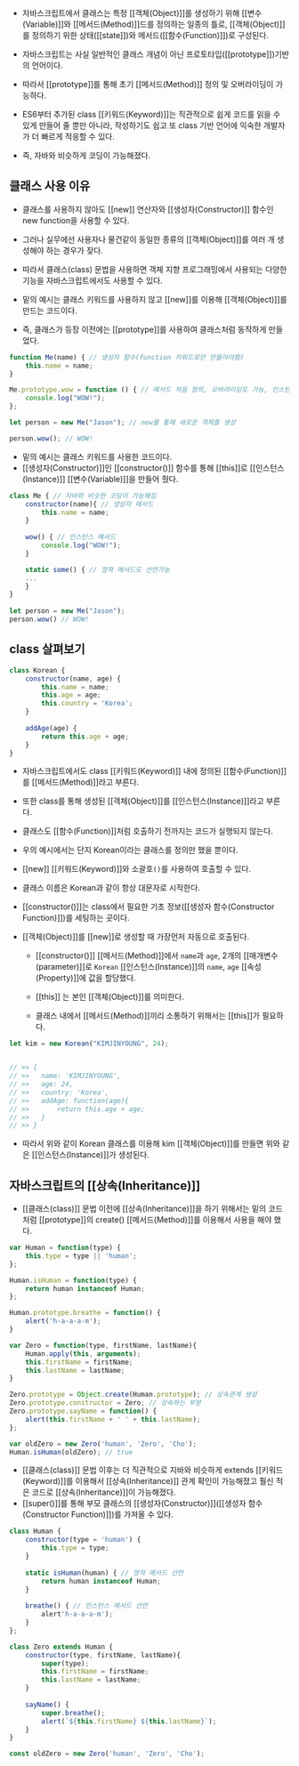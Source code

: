 - 자바스크립트에서 클래스는 특정 [[객체(Object)]]를 생성하기 위해 [[변수(Variable)]]와 [[메서드(Method)]]드를 정의하는 일종의 틀로, [[객체(Object)]]를 정의하기 위한 상태([[state]])와 메서드([[함수(Function)]])로 구성된다.

- 자바스크립트는 사실 일반적인 클래스 개념이 아닌 프로토타입([[prototype]])기반의 언어이다.
- 따라서 [[prototype]]를 통해 초기 [[메서드(Method)]] 정의 및 오버라이딩이 가능하다.

- ES6부터 추가된 class [[키워드(Keyword)]]는 직관적으로 쉽게 코드를 읽을 수 있게 만들어 줄 뿐만 아니라, 작성하기도 쉽고 또 class 기반 언어에 익숙한 개발자가 더 빠르게 적응할 수 있다.
- 즉, 자바와 비슷하게 코딩이 가능해졌다.

## 클래스 사용 이유

- 클래스를 사용하지 않아도 [[new]] 연산자와 [[생성자(Constructor)]] 함수인 new function을 사용할 수 있다.
- 그러나 실무에선 사용자나 물건같이 동일한 종류의 [[객체(Object)]]를 여러 개 생성해야 하는 경우가 잦다.
- 따라서 클래스(class) 문법을 사용하면 객체 지향 프로그래밍에서 사용되는 다양한 기능을 자바스크립트에서도 사용할 수 있다.

- 밑의 예시는 클래스 키워드를 사용하지 않고 [[new]]를 이용해 [[객체(Object)]]를 만드는 코드이다.
- 즉, 클래스가 등장 이전에는 [[prototype]]를 사용하여 클래스처럼 동작하게 만들었다.

```javascript
function Me(name) { // 생성자 함수(function 키워드로만 만들어야함)
	this.name = name;
}

Me.prototype.wow = function () { // 메서드 처음 정의, 오버라이딩도 가능, 인스턴스 메서드임
	console.log("WOW!");
};

let person = new Me("Jason"); // new를 통해 새로운 객체를 생성

person.wow(); // WOW!
```

- 밑의 예시는 클래스 키워드를 사용한 코드이다.
- [[생성자(Constructor)]]인 [[constructor()]] 함수를 통해 [[this]]로 [[인스턴스(Instance)]] [[변수(Variable)]]을 만들어 줬다.

```javascript
class Me { // 자바와 비슷한 코딩이 가능해짐
	constructor(name){ // 생성자 메서드
		this.name = name;
	}
	  
	wow() { // 인스턴스 메서드
		console.log("WOW!");
	}

	static some() { // 정적 메서드도 선언가능
	...
	}
}
  
let person = new Me("Jason");
person.wow() // WOW!
```

## class 살펴보기

```javascript
class Korean {
	constructor(name, age) {
		this.name = name;
		this.age = age;
		this.country = 'Korea';
	}
	
	addAge(age) {  
		return this.age + age;
	}
}
```

- 자바스크립트에서도 class [[키워드(Keyword)]] 내에 정의된 [[함수(Function)]]를 [[메서드(Method)]]라고 부른다.
- 또한 class를 통해 생성된 [[객체(Object)]]를 [[인스턴스(Instance)]]라고 부른다.

- 클래스도 [[함수(Function)]]처럼 호출하기 전까지는 코드가 실행되지 않는다. 
- 우의 예시에서는 단지 Korean이라는 클래스를 정의만 했을 뿐이다.

- [[new]] [[키워드(Keyword)]]와 소괄호`()`를 사용하여 호출할 수 있다.

- 클래스 이름은 Korean과 같이 항상 대문자로 시작한다.

- [[constructor()]]는 class에서 필요한 기초 정보([[생성자 함수(Constructor Function)]])를 세팅하는 곳이다.

- [[객체(Object)]]를 [[new]]로 생성할 때 가장먼저 자동으로 호출된다.
    - [[constructor()]] [[메서드(Method)]]에서 `name`과 `age`, 2개의 [[매개변수(parameter)]]로 `Korean` [[인스턴스(Instance)]]의 `name`, `age` [[속성(Property)]]에 값을 할당했다.
    
    - [[this]] 는 본인 [[객체(Object)]]를 의미한다. 
    - 클래스 내에서 [[메서드(Method)]]끼리 소통하기 위해서는 [[this]]가 필요하다.

```js
let kim = new Korean("KIMJINYOUNG", 24);


// >> {
// >> 	name: 'KIMJINYOUNG',
// >> 	age: 24,
// >> 	country: 'Korea',
// >> 	addAge: function(age){
// >> 		return this.age + age;  	
// >> 	}
// >> }
```

- 따라서 위와 같이 Korean 클래스를 이용해 kim [[객체(Object)]]를 만들면 위와 같은 [[인스턴스(Instance)]]가 생성된다.


## 자바스크립트의 [[상속(Inheritance)]]

- [[클래스(class)]] 문법 이전에 [[상속(Inheritance)]]을 하기 위해서는 밑의 코드처럼 [[prototype]]의 create() [[메서드(Method)]]를 이용해서 사용을 해야 했다.

```js
var Human = function(type) {
	this.type = type || 'human';
};

Human.isHuman = function(type) {
	return human instanceof Human;
};

Human.prototype.breathe = function() {
	alert('h-a-a-a-m');
}

var Zero = function(type, firstName, lastName){
	Human.apply(this, arguments);
	this.firstName = firstName;
	this.lastName = lastName;
}

Zero.prototype = Object.create(Human.prototype); // 상속관계 생성
Zero.prototype.constructor = Zero; // 상속하는 부분
Zero.prototype.sayName = function() {
	alert(this.firstName + ' ' + this.lastName);
};

var oldZero = new Zero('human', 'Zero', 'Cho');
Human.isHuman(oldZero); // true
```

- [[클래스(class)]] 문법 이후는 더 직관적으로 지바와 비슷하게 extends [[키워드(Keyword)]]를 이용해서 [[상속(Inheritance)]] 관계 확인이 가능해졌고 훨신 적은 코드로 [[상속(Inheritance)]]이 가능해졌다.
- [[super()]]를 통해 부모 클래스의 [[생성자(Constructor)]]([[생성자 함수(Constructor Function)]])를 가져올 수 있다.

```js
class Human {
	constructor(type = 'human') {
		this.type = type;
	}
	
	static isHuman(human) { // 정적 메서드 선언
		return human instanceof Human;
	}
	
	breathe() { // 인스턴스 메서드 선언
		alert'h-a-a-a-m');
	}
};

class Zero extends Human {
	constructor(type, firstName, lastName){
		super(type);
		this.firstName = firstName;
		this.lastName = lastName;
	}
	
	sayName() {
		super.breathe();
		alert(`${this.firstName} ${this.lastName}`);
	}
}

const oldZero = new Zero('human', 'Zero', 'Cho');
```